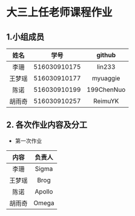 # 大三上任老师课程作业  

## 1.小组成员   
| 姓名 | 学号 | github | 
| :-:  | :-: | :-: | 
| 李珊 | 516030910175 | lin233 |  
| 王梦瑶 | 516030910177 | myuaggie | 
| 陈诺 | 516030910199 | 199ChenNuo |
| 胡雨奇 | 516030910257 | ReimuYK | 

## 2. 各次作业内容及分工  

* 第一次作业  

| 内容 | 负责人 |  
| :-: | :-: |  
| 李珊 | Sigma |
| 王梦瑶 | Brog |
| 陈诺 | Apollo |
| 胡雨奇 | Omega |


